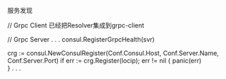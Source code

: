 服务发现

// Grpc Client
已经把Resolver集成到grpc-client

// Grpc Server
.
.
.
consul.RegisterGrpcHealth(svr)

crg := consul.NewConsulRegister(Conf.Consul.Host, Conf.Server.Name, Conf.Server.Port)
if err := crg.Register(locip); err != nil {
    panic(err)                 
}
.
.
.
